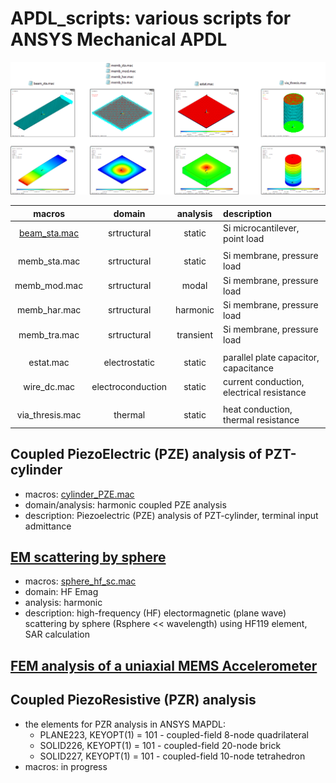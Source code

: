 # APDL_scripts: various scripts for ANSYS Mechanical APDL

![models](https://github.com/Kolchuzhin/APDL_scripts/blob/master/models.png)



| macros          |    domain          |  analysis |  description                              |
|:---------------:|:------------------:|:---------:|:------------------------------------------|
| [beam_sta.mac](https://github.com/Kolchuzhin/APDL_scripts/blob/master/beam_sta.mac)    |  srtructural       | static    | Si microcantilever, point load            |
|                 |                    |           |                                           |
| memb_sta.mac    |  srtructural       | static    | Si membrane, pressure load                |
| memb_mod.mac    |  srtructural       | modal     | Si membrane, pressure load                |
| memb_har.mac    |  srtructural       | harmonic  | Si membrane, pressure load                |
| memb_tra.mac    |  srtructural       | transient | Si membrane, pressure load                |
|                 |                    |           |                                           |
| estat.mac       |  electrostatic     | static    | parallel plate capacitor, capacitance     |
| wire_dc.mac     |  electroconduction | static    | current conduction, electrical resistance |
|                 |                    |           |                                           |
| via_thresis.mac |  thermal           | static    | heat conduction, thermal resistance       |


## Coupled PiezoElectric (PZE) analysis of PZT-cylinder
+ macros: [cylinder_PZE.mac](https://github.com/Kolchuzhin/APDL_scripts/blob/master/cylinder_PZE.mac)
+ domain/analysis: harmonic coupled PZE analysis
+ description: Piezoelectric (PZE) analysis of PZT-cylinder, terminal input admittance

## [EM scattering by sphere](https://github.com/Kolchuzhin/dielectric_functions_for_plasmonics/tree/master/scattering_by_sphere)
+ macros: [sphere_hf_sc.mac](https://github.com/Kolchuzhin/dielectric_functions_for_plasmonics/blob/master/scattering_by_sphere/sphere_hf_sc.mac)
+ domain: HF Emag
+ analysis: harmonic 
+ description: high-frequency (HF) electormagnetic (plane wave) scattering by sphere (Rsphere << wavelength) using HF119 element, SAR calculation

## [FEM analysis of a uniaxial MEMS Accelerometer](https://github.com/Kolchuzhin/APDL_scripts/tree/master/accelerometer)

## Coupled PiezoResistive (PZR) analysis
+ the elements for PZR analysis in ANSYS MAPDL:
    * PLANE223, KEYOPT(1) = 101 - coupled-field 8-node quadrilateral
    * SOLID226, KEYOPT(1) = 101 - coupled-field 20-node brick
    * SOLID227, KEYOPT(1) = 101 - coupled-field 10-node tetrahedron
+ macros: in progress


<!--
| macros          |    domain          |  analysis |  description                              |
|:---------------:|:------------------:|:---------:|:------------------------------------------|
| beam_sta.mac    |  srtructural       | static    | Si microcantilever, point load            |
|                 |                    |           |                                           |
| memb_sta.mac    |  srtructural       | static    | Si membrane, pressure load                |
| memb_mod.mac    |  srtructural       | modal     | Si membrane, pressure load                |
| memb_har.mac    |  srtructural       | harmonic  | Si membrane, pressure load                |
| memb_tra.mac    |  srtructural       | transient | Si membrane, pressure load                |
|                 |                    |           |                                           |
| estat.mac       |  electrostatic     | static    | parallel plate capacitor, capacitance     |
| wire_dc.mac     |  electroconduction | static    | current conduction, electrical resistance |
|                 |                    |           |                                           |
| via_thresis.mac |  thermal           | static    | heat conduction, thermal resistance       |
-->
